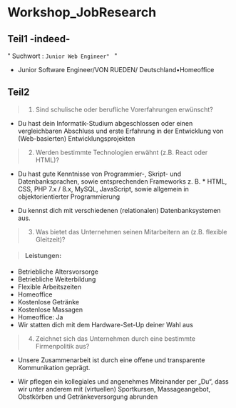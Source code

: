 # Workshop_JobResearch

## Teil1  -indeed-

" Suchwort : `Junior Web Engineer" ` "

- Junior Software Engineer/VON RUEDEN/
Deutschland•Homeoffice


## Teil2

>1. Sind schulische oder berufliche Vorerfahrungen erwünscht?

* Du hast dein Informatik-Studium abgeschlossen oder einen vergleichbaren Abschluss und erste Erfahrung in der Entwicklung von (Web-basierten) Entwicklungsprojekten



> 2. Werden bestimmte Technologien erwähnt (z.B. React oder HTML)?

* Du hast gute Kenntnisse von Programmier-, Skript- und Datenbanksprachen, sowie entsprechenden Frameworks z. B. * HTML, CSS, PHP 7.x / 8.x, MySQL, JavaScript, sowie allgemein in objektorientierter Programmierung

* Du kennst dich mit verschiedenen (relationalen) Datenbanksystemen aus.




>3. Was bietet das Unternehmen seinen Mitarbeitern an (z.B. flexible Gleitzeit)?

>####  Leistungen:

* Betriebliche Altersvorsorge
* Betriebliche Weiterbildung
* Flexible Arbeitszeiten
* Homeoffice
* Kostenlose Getränke
* Kostenlose Massagen
* Homeoffice: Ja
* Wir statten dich mit dem Hardware-Set-Up deiner Wahl aus



>4. Zeichnet sich das Unternehmen durch eine bestimmte Firmenpolitik aus?

* Unsere Zusammenarbeit ist durch eine offene und transparente Kommunikation geprägt.

* Wir pflegen ein kollegiales und angenehmes Miteinander per „Du“, dass wir unter anderem mit (virtuellen) Sportkursen, Massageangebot, Obstkörben und Getränkeversorgung abrunden

